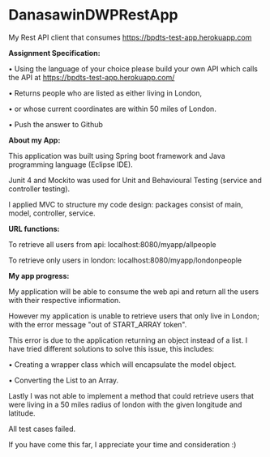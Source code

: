 # DanasawinDWPRestApp
My Rest API client that consumes  https://bpdts-test-app.herokuapp.com 

**Assignment Specification:**

•	Using the language of your choice please build your own API which calls the API at https://bpdts-test-app.herokuapp.com/ 

•	Returns people who are listed as either living in London, 

•	or whose current coordinates are within 50 miles of London. 

•	Push the answer to Github

**About my App:**

This application was built using Spring boot framework and Java programming language (Eclipse IDE).

Junit 4 and Mockito was used for Unit and Behavioural Testing (service and controller testing).

I applied MVC to structure my code design: packages consist of main, model, controller, service.


**URL functions:**

To retrieve all users from api: localhost:8080/myapp/allpeople

To retrieve only users in london: localhost:8080/myapp/londonpeople


**My app progress:**

My application will be able to consume the web api and return all the users with their respective infiormation.

However my application is unable to retrieve users that only live in London; with the error message "out of START_ARRAY token".

This error is due to the application returning an object instead of a list. I have tried different solutions to solve this issue, this includes:

•	Creating a wrapper class which will encapsulate the model object.

•	Converting the List to an Array.


Lastly I was not able to implement a method that could retrieve users that were living in a 50 miles radius of london with the given 
longitude and latitude.

All test cases failed.

If you have come this far, I appreciate your time and consideration :)
